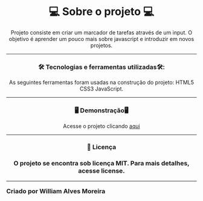 
<h1 align="center">💻 Sobre o projeto 💻 </h1>
<p align="center">Projeto consiste em criar um marcador de tarefas através de um input. O objetivo é aprender um pouco mais sobre javascript e introduzir em novos projetos.</p>

_________________________________________________________________________________________________________________________________________________________

<h3 align="center">🛠 Tecnologias e ferramentas utilizadas🛠:</h3>

<p align="center">As seguintes ferramentas foram usadas na construção do projeto: HTML5 CSS3 JavaScript.</p>

_________________________________________________________________________________________________________________________________________________

<h3 align="center">🖥️ Demonstração🖥️</h3>

<p align="center">Acesse o projeto clicando <a href="https://williama-hub.github.io/To_Do_List/index.html"> aqui </a> </p>

____________________________________________________________________________________________________________________________________________

<h3 align="center">📝 Licença<h3>

<p align="center">O projeto se encontra sob licença MIT. Para mais detalhes, acesse license.</p>

____________________________________________________________________________________________________________________________________
Criado por William Alves Moreira
